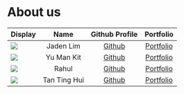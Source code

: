 # About us

| Display                                             |     Name     |               Github Profile                |              Portfolio              |
|-----------------------------------------------------|:------------:|:-------------------------------------------:|:-----------------------------------:|
| ![](/images/jaden.png)                              |  Jaden Lim   |   [Github](https://github.com/jadenlimjc)   |   [Portfolio](team/jadenlimjc.md)   |
| ![](/images/Toby.jpg)                               |  Yu Man Kit  |    [Github](https://github.com/Toby-Yu)     |    [Portfolio](team/toby-yu.md)     |
| ![](https://via.placeholder.com/100.png?text=Photo) |    Rahul     |  [Github](https://github.com/rahuljai-05)   |  [Portfolio](team/rahuljai-05.md)   |
| ![](/images/tinghui.jpg)                            | Tan Ting Hui | [Github](https://github.com/Ridiculouswifi) | [Portfolio](team/ridiculouswifi.md) |
